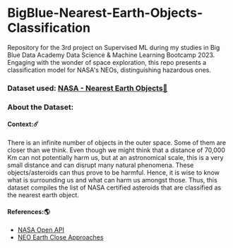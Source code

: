 # BigBlue-Nearest-Earth-Objects-Classification
Repository for the 3rd project on Supervised ML during my studies in Big Blue Data Academy Data Science &amp; Machine Learning Bootcamp 2023. Engaging with the wonder of space exploration, this repo presents a classification model for NASA's NEOs, distinguishing hazardous ones.

### Dataset used: [NASA - Nearest Earth Objects🚀](https://www.kaggle.com/datasets/sameepvani/nasa-nearest-earth-objects)
### About the Dataset:
#### Context:☄️
There is an infinite number of objects in the outer space. Some of them are closer than we think. Even though we might think that a distance of 70,000 Km can not potentially harm us, but at an astronomical scale, this is a very small distance and can disrupt many natural phenomena. These objects/asteroids can thus prove to be harmful. Hence, it is wise to know what is surrounding us and what can harm us amongst those. Thus, this dataset compiles the list of NASA certified asteroids that are classified as the nearest earth object.

#### References:🌎
- [NASA Open API](https://api.nasa.gov/)
- [NEO Earth Close Approaches](https://cneos.jpl.nasa.gov/ca/)
